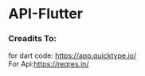 
# API-Flutter

### Creadits To: 
for dart code: https://app.quicktype.io/    </br>
For Api:https://reqres.in/
